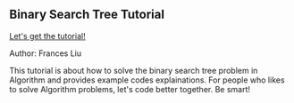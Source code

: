 ## Binary Search Tree Tutorial

[Let's get the tutorial!](https://github.com/pinokioo/2600Final/blob/master/Tutorial.md)

Author: Frances Liu


This tutorial is about how to solve the binary search tree problem in Algorithm and provides example codes explainations.
For people who likes to solve Algorithm problems, let's code better together. Be smart!
